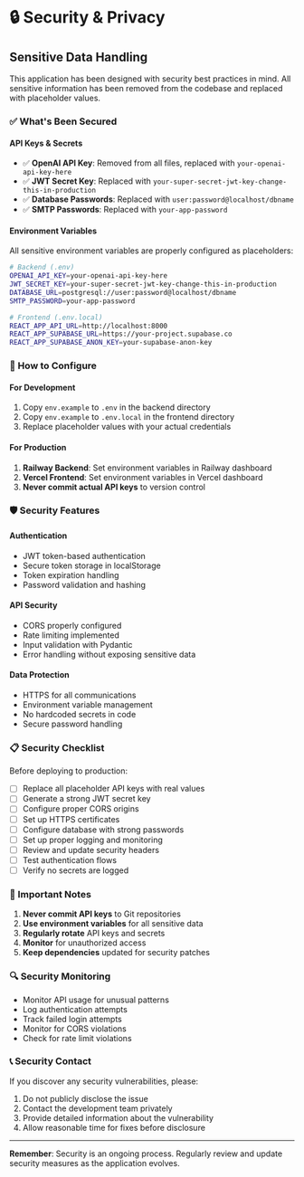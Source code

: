 # 🔒 Security & Privacy

## Sensitive Data Handling

This application has been designed with security best practices in mind. All sensitive information has been removed from the codebase and replaced with placeholder values.

### ✅ What's Been Secured

#### **API Keys & Secrets**
- ✅ **OpenAI API Key**: Removed from all files, replaced with `your-openai-api-key-here`
- ✅ **JWT Secret Key**: Replaced with `your-super-secret-jwt-key-change-this-in-production`
- ✅ **Database Passwords**: Replaced with `user:password@localhost/dbname`
- ✅ **SMTP Passwords**: Replaced with `your-app-password`

#### **Environment Variables**
All sensitive environment variables are properly configured as placeholders:

```bash
# Backend (.env)
OPENAI_API_KEY=your-openai-api-key-here
JWT_SECRET_KEY=your-super-secret-jwt-key-change-this-in-production
DATABASE_URL=postgresql://user:password@localhost/dbname
SMTP_PASSWORD=your-app-password

# Frontend (.env.local)
REACT_APP_API_URL=http://localhost:8000
REACT_APP_SUPABASE_URL=https://your-project.supabase.co
REACT_APP_SUPABASE_ANON_KEY=your-supabase-anon-key
```

### 🔧 How to Configure

#### **For Development**
1. Copy `env.example` to `.env` in the backend directory
2. Copy `env.example` to `.env.local` in the frontend directory
3. Replace placeholder values with your actual credentials

#### **For Production**
1. **Railway Backend**: Set environment variables in Railway dashboard
2. **Vercel Frontend**: Set environment variables in Vercel dashboard
3. **Never commit actual API keys** to version control

### 🛡️ Security Features

#### **Authentication**
- JWT token-based authentication
- Secure token storage in localStorage
- Token expiration handling
- Password validation and hashing

#### **API Security**
- CORS properly configured
- Rate limiting implemented
- Input validation with Pydantic
- Error handling without exposing sensitive data

#### **Data Protection**
- HTTPS for all communications
- Environment variable management
- No hardcoded secrets in code
- Secure password handling

### 📋 Security Checklist

Before deploying to production:

- [ ] Replace all placeholder API keys with real values
- [ ] Generate a strong JWT secret key
- [ ] Configure proper CORS origins
- [ ] Set up HTTPS certificates
- [ ] Configure database with strong passwords
- [ ] Set up proper logging and monitoring
- [ ] Review and update security headers
- [ ] Test authentication flows
- [ ] Verify no secrets are logged

### 🚨 Important Notes

1. **Never commit API keys** to Git repositories
2. **Use environment variables** for all sensitive data
3. **Regularly rotate** API keys and secrets
4. **Monitor** for unauthorized access
5. **Keep dependencies** updated for security patches

### 🔍 Security Monitoring

- Monitor API usage for unusual patterns
- Log authentication attempts
- Track failed login attempts
- Monitor for CORS violations
- Check for rate limit violations

### 📞 Security Contact

If you discover any security vulnerabilities, please:
1. Do not publicly disclose the issue
2. Contact the development team privately
3. Provide detailed information about the vulnerability
4. Allow reasonable time for fixes before disclosure

---

**Remember**: Security is an ongoing process. Regularly review and update security measures as the application evolves. 